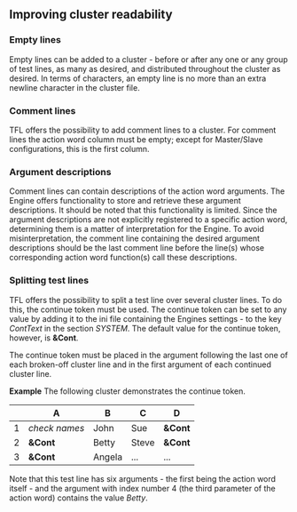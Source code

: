 ## Improving cluster readability

### Empty lines

Empty lines can be added to a cluster - before or after any one or any group of test lines, as many as desired, and distributed throughout the cluster as desired. In terms of characters, an empty line is no more than an extra newline character in the cluster file.

### Comment lines

TFL offers the possibility to add comment lines to a cluster. For comment lines the action word column must be empty; except for Master/Slave configurations, this is the first column.

### Argument descriptions

Comment lines can contain descriptions of the action word arguments. The Engine offers functionality to store and retrieve these argument descriptions. It should be noted that this functionality is limited. Since the argument descriptions are not explicitly registered to a specific action word, determining them is a matter of interpretation for the Engine. To avoid misinterpretation, the comment line containing the desired argument descriptions should be the last comment line before the line(s) whose corresponding action word function(s) call these descriptions.

### Splitting test lines

TFL offers the possibility to split a test line over several cluster lines. To do this, the continue token must be used. The continue token can be set to any value by adding it to the ini file containing the Engines settings - to the key *ContText* in the section *SYSTEM*. The default value for the continue token, however, is **&Cont**.

The continue token must be placed in the argument following the last one of each broken-off cluster line and in the first argument of each continued cluster line. 

**Example** The following cluster demonstrates the continue token.
	
| 	 |   A              |   B	  |   C     |   D       |
| -- | --               | --      | --      | --        |
| 1  | *check names*	| John    | Sue     | **&Cont** |
| 2	 | **&Cont**	    | Betty	  | Steve	| **&Cont** |
| 3	 | **&Cont**	    | Angela  | ...     | ...       |

	
Note that this test line has six arguments - the first being the action word itself - and the argument with index number 4 (the third parameter of the action word) contains the value *Betty*.
